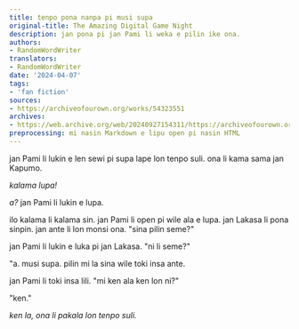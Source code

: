 ```yaml
---
title: tenpo pona nanpa pi musi supa
original-title: The Amazing Digital Game Night
description: jan pona pi jan Pami li weka e pilin ike ona.
authors:
- RandomWordWriter
translators:
- RandomWordWriter
date: '2024-04-07'
tags:
- 'fan fiction'
sources:
- https://archiveofourown.org/works/54323551
archives:
- https://web.archive.org/web/20240927154311/https://archiveofourown.org/works/54323551
preprocessing: mi nasin Markdown e lipu open pi nasin HTML
---
```


jan Pami li lukin e len sewi pi supa lape lon tenpo suli. ona li kama sama jan Kapumo.

*kalama lupa!*

*a?* jan Pami li lukin e lupa.

ilo kalama li kalama sin. jan Pami li open pi wile ala e lupa. jan Lakasa li pona sinpin. jan ante li lon monsi ona. "sina pilin seme?"

jan Pami li lukin e luka pi jan Lakasa. "ni li seme?"

"a. musi supa. pilin mi la sina wile toki insa ante.

jan Pami li toki insa lili. "mi ken ala ken lon ni?"

"ken."

*ken la, ona li pakala lon tenpo suli.*